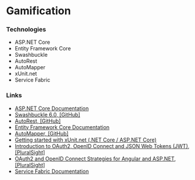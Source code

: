 # Gamification

### Technologies

* ASP.NET Core
* Entity Framework Core
* Swashbuckle
* AutoRest
* AutoMapper
* xUnit.net
* Service Fabric

### Links
* [ASP.NET Core Documentation](https://docs.asp.net/en/latest/)
* [Swashbuckle 6.0, \[GitHub\]](https://github.com/domaindrivendev/Ahoy)
* [AutoRest, \[GitHub\]](https://github.com/Azure/autorest)
* [Entity Framework Core Documentation](https://docs.efproject.net/en/latest/)
* [AutoMapper, \[GitHub\]](https://github.com/AutoMapper/AutoMapper/wiki)
* [Getting started with xUnit.net (.NET Core / ASP.NET Core)](https://xunit.github.io/docs/getting-started-dotnet-core.html)
* [Introduction to OAuth2, OpenID Connect and JSON Web Tokens (JWT), \[PluralSight\]](https://www.pluralsight.com/courses/oauth2-json-web-tokens-openid-connect-introduction)
* [OAuth2 and OpenID Connect Strategies for Angular and ASP.NET, \[PluralSight\]](https://www.pluralsight.com/courses/oauth2-openid-connect-angular-aspdotnet)
* [Service Fabric Documentation](https://azure.microsoft.com/en-us/documentation/services/service-fabric/)